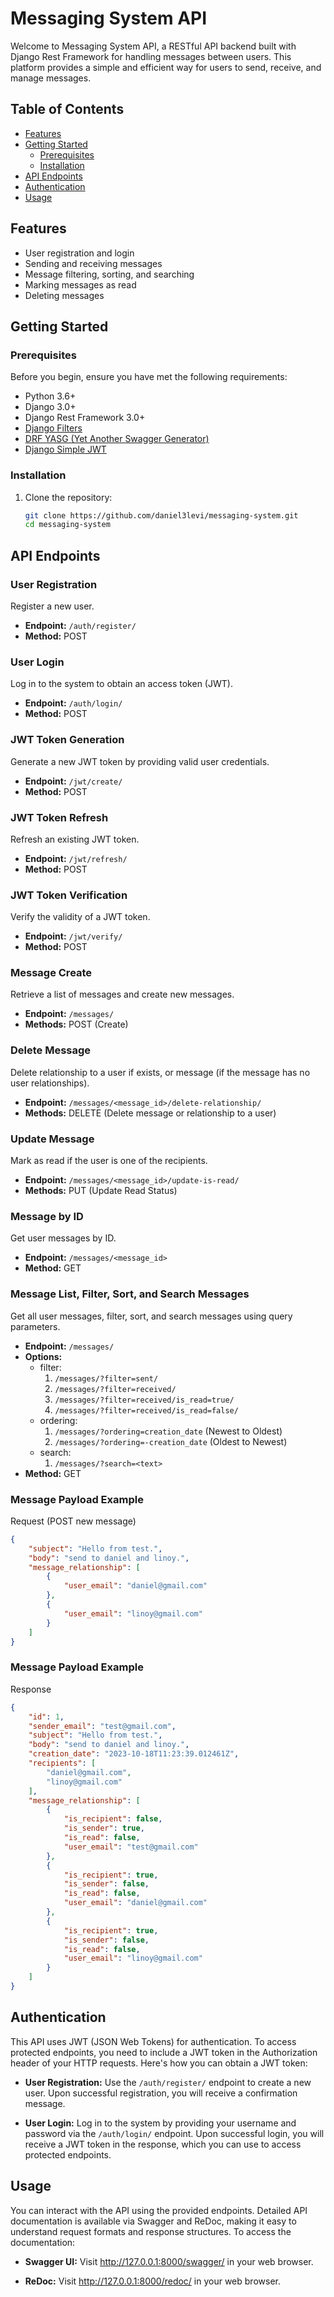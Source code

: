 # Messaging System API

Welcome to Messaging System API, a RESTful API backend built with Django Rest Framework for handling messages between users. This platform provides a simple and efficient way for users to send, receive, and manage messages.

## Table of Contents
- [Features](#features)
- [Getting Started](#getting-started)
  - [Prerequisites](#prerequisites)
  - [Installation](#installation)
- [API Endpoints](#api-endpoints)
- [Authentication](#authentication)
- [Usage](#usage)

## Features
- User registration and login
- Sending and receiving messages
- Message filtering, sorting, and searching
- Marking messages as read
- Deleting messages

## Getting Started

### Prerequisites
Before you begin, ensure you have met the following requirements:
- Python 3.6+
- Django 3.0+
- Django Rest Framework 3.0+
- [Django Filters](https://django-filter.readthedocs.io/en/stable/)
- [DRF YASG (Yet Another Swagger Generator)](https://drf-yasg.readthedocs.io/en/stable/)
- [Django Simple JWT](https://django-rest-framework-simplejwt.readthedocs.io/en/latest/)

### Installation
1. Clone the repository:

   ```bash
   git clone https://github.com/daniel3levi/messaging-system.git
   cd messaging-system


## API Endpoints

### User Registration
Register a new user.

- **Endpoint:** `/auth/register/`
- **Method:** POST

### User Login
Log in to the system to obtain an access token (JWT).

- **Endpoint:** `/auth/login/`
- **Method:** POST

### JWT Token Generation
Generate a new JWT token by providing valid user credentials.

- **Endpoint:** `/jwt/create/`
- **Method:** POST

### JWT Token Refresh
Refresh an existing JWT token.

- **Endpoint:** `/jwt/refresh/`
- **Method:** POST

### JWT Token Verification
Verify the validity of a JWT token.

- **Endpoint:** `/jwt/verify/`
- **Method:** POST

### Message Create
Retrieve a list of messages and create new messages.

- **Endpoint:** `/messages/`
- **Methods:** POST (Create)

### Delete Message 
Delete relationship to a user if exists, or message (if the message has no user relationships).

- **Endpoint:** `/messages/<message_id>/delete-relationship/`
- **Methods:** DELETE (Delete message or relationship to a user)

### Update Message
Mark as read if the user is one of the recipients.

- **Endpoint:** `/messages/<message_id>/update-is-read/`
- **Methods:**  PUT (Update Read Status)

### Message by ID
Get user messages by ID.

- **Endpoint:** `/messages/<message_id>`
- **Method:** GET

### Message List, Filter, Sort, and Search Messages
Get all user messages, filter, sort, and search messages using query parameters.

- **Endpoint:** `/messages/`
- **Options:**
     - filter:
       1. `/messages/?filter=sent/`
       2. `/messages/?filter=received/`
       3. `/messages/?filter=received/is_read=true/`
       4. `/messages/?filter=received/is_read=false/`
    - ordering:
        1. `/messages/?ordering=creation_date` (Newest to Oldest)
        2. `/messages/?ordering=-creation_date` (Oldest to Newest)
    - search:
        1. `/messages/?search=<text>`
- **Method:** GET

### Message Payload Example 
Request (POST new message)
```` json
{
    "subject": "Hello from test.",
    "body": "send to daniel and linoy.",
    "message_relationship": [
        {
            "user_email": "daniel@gmail.com"
        },
        {
            "user_email": "linoy@gmail.com"
        }
    ]
}
````
### Message Payload Example 
Response

```` json
{
    "id": 1,
    "sender_email": "test@gmail.com",
    "subject": "Hello from test.",
    "body": "send to daniel and linoy.",
    "creation_date": "2023-10-18T11:23:39.012461Z",
    "recipients": [
        "daniel@gmail.com",
        "linoy@gmail.com"
    ],
    "message_relationship": [
        {
            "is_recipient": false,
            "is_sender": true,
            "is_read": false,
            "user_email": "test@gmail.com"
        },
        {
            "is_recipient": true,
            "is_sender": false,
            "is_read": false,
            "user_email": "daniel@gmail.com"
        },
        {
            "is_recipient": true,
            "is_sender": false,
            "is_read": false,
            "user_email": "linoy@gmail.com"
        }
    ]
}
````

## Authentication

This API uses JWT (JSON Web Tokens) for authentication. To access protected endpoints, you need to include a JWT token in the Authorization header of your HTTP requests. Here's how you can obtain a JWT token:

- **User Registration:** Use the `/auth/register/` endpoint to create a new user. Upon successful registration, you will receive a confirmation message.

- **User Login:** Log in to the system by providing your username and password via the `/auth/login/` endpoint. Upon successful login, you will receive a JWT token in the response, which you can use to access protected endpoints.

## Usage

You can interact with the API using the provided endpoints. Detailed API documentation is available via Swagger and ReDoc, making it easy to understand request formats and response structures. To access the documentation:

- **Swagger UI:** Visit http://127.0.0.1:8000/swagger/ in your web browser.

- **ReDoc:** Visit http://127.0.0.1:8000/redoc/ in your web browser.



